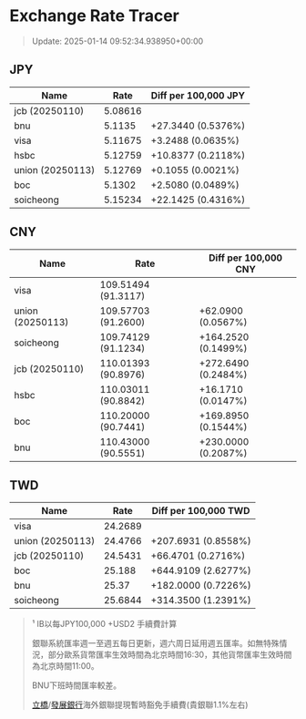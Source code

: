 # Exchange Rate Tracer

> Update: 2025-01-14 09:52:34.938950+00:00

## JPY

| Name             |    Rate | Diff per 100,000 JPY   |
|------------------|---------|------------------------|
| jcb (20250110)   | 5.08616 |                        |
| bnu              | 5.1135  | +27.3440 (0.5376%)     |
| visa             | 5.11675 | +3.2488 (0.0635%)      |
| hsbc             | 5.12759 | +10.8377 (0.2118%)     |
| union (20250113) | 5.12769 | +0.1055 (0.0021%)      |
| boc              | 5.1302  | +2.5080 (0.0489%)      |
| soicheong        | 5.15234 | +22.1425 (0.4316%)     |

## CNY

| Name             | Rate                | Diff per 100,000 CNY   |
|------------------|---------------------|------------------------|
| visa             | 109.51494	(91.3117) |                        |
| union (20250113) | 109.57703	(91.2600) | +62.0900 (0.0567%)     |
| soicheong        | 109.74129	(91.1234) | +164.2520 (0.1499%)    |
| jcb (20250110)   | 110.01393	(90.8976) | +272.6490 (0.2484%)    |
| hsbc             | 110.03011	(90.8842) | +16.1710 (0.0147%)     |
| boc              | 110.20000	(90.7441) | +169.8950 (0.1544%)    |
| bnu              | 110.43000	(90.5551) | +230.0000 (0.2087%)    |

## TWD

| Name             |    Rate | Diff per 100,000 TWD   |
|------------------|---------|------------------------|
| visa             | 24.2689 |                        |
| union (20250113) | 24.4766 | +207.6931 (0.8558%)    |
| jcb (20250110)   | 24.5431 | +66.4701 (0.2716%)     |
| boc              | 25.188  | +644.9109 (2.6277%)    |
| bnu              | 25.37   | +182.0000 (0.7226%)    |
| soicheong        | 25.6844 | +314.3500 (1.2391%)    |


> ¹ IB以每JPY100,000 +USD2 手續費計算
>
> 銀聯系統匯率週一至週五每日更新，週六周日延用週五匯率。如無特殊情況，部分歐系貨幣匯率生效時間為北京時間16:30，其他貨幣匯率生效時間為北京時間11:00。
>
> BNU下班時間匯率較差。
>
> [立橋](https://www.wlbank.com.mo/uploads/ueditor/file/20181211/1544536513900230.pdf)/[發展銀行](https://www.mdb.com.mo/Service_Charges_20230728.pdf)海外銀聯提現暫時豁免手續費(貴銀聯1.1%左右)

